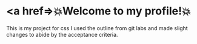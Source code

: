 # <a href=>💥Welcome to my profile!💥</a>
This is my project for css I used the outline from git labs and made slight changes to abide by the acceptance criteria.
